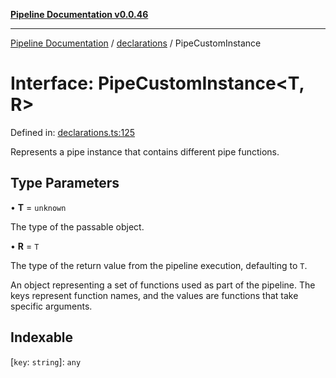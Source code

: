 [**Pipeline Documentation v0.0.46**](../../README.md)

***

[Pipeline Documentation](../../modules.md) / [declarations](../README.md) / PipeCustomInstance

# Interface: PipeCustomInstance\<T, R\>

Defined in: [declarations.ts:125](https://github.com/stonemjs/pipeline/blob/437717c2a315db06047331ae86596a6933a8a199/src/declarations.ts#L125)

Represents a pipe instance that contains different pipe functions.

## Type Parameters

• **T** = `unknown`

The type of the passable object.

• **R** = `T`

The type of the return value from the pipeline execution, defaulting to `T`.

An object representing a set of functions used as part of the pipeline.
The keys represent function names, and the values are functions that take specific arguments.

## Indexable

\[`key`: `string`\]: `any`
